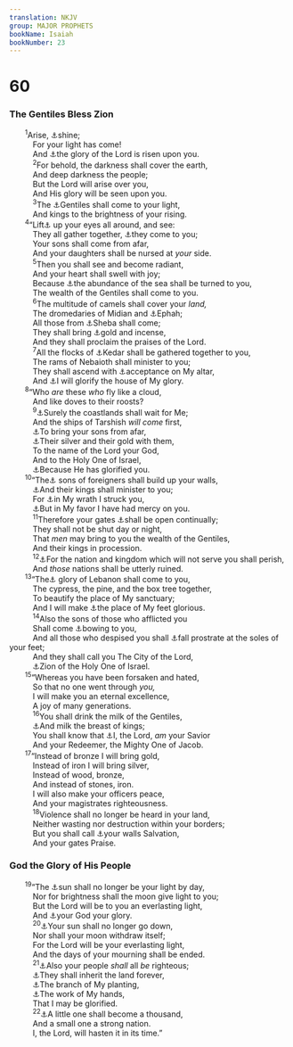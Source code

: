 ```yaml
---
translation: NKJV
group: MAJOR PROPHETS
bookName: Isaiah 
bookNumber: 23
---
```


<div class="title"><h1>60</h1><h3>The Gentiles Bless Zion</h3></div>
<span class="verse es_60_1">  <sup>1</sup>Arise, <a data-toggle="tooltip" data-placement="bottom" title="Eph. 5:14">⚓</a>shine;<br/>   For your light has come!<br/>   And <a data-toggle="tooltip" data-placement="bottom" title="Mal. 4:2">⚓</a>the glory of the Lord is risen upon you.<br/></span>
<span class="verse es_60_2">   <sup>2</sup>For behold, the darkness shall cover the earth,<br/>   And deep darkness the people;<br/>   But the Lord will arise over you,<br/>   And His glory will be seen upon you.<br/></span>
<span class="verse es_60_3">   <sup>3</sup>The <a data-toggle="tooltip" data-placement="bottom" title="Is. 49:6, 23; Rev. 21:24">⚓</a>Gentiles shall come to your light,<br/>   And kings to the brightness of your rising.<br/></span>
<span class="verse es_60_4">  <sup>4</sup>“Lift<a data-toggle="tooltip" data-placement="bottom" title="Is. 49:18">⚓</a> up your eyes all around, and see:<br/>   They all gather together, <a data-toggle="tooltip" data-placement="bottom" title="Is. 49:20–22">⚓</a>they come to you;<br/>   Your sons shall come from afar,<br/>   And your daughters shall be nursed at <i>your</i> side.<br/></span>
<span class="verse es_60_5">   <sup>5</sup>Then you shall see and become radiant,<br/>   And your heart shall swell with joy;<br/>   Because <a data-toggle="tooltip" data-placement="bottom" title="(Rom. 11:25–27)">⚓</a>the abundance of the sea shall be turned to you,<br/>   The wealth of the Gentiles shall come to you.<br/></span>
<span class="verse es_60_6">   <sup>6</sup>The multitude of camels shall cover your <i>land,</i><br/>   The dromedaries of Midian and <a data-toggle="tooltip" data-placement="bottom" title="Gen. 25:4">⚓</a>Ephah;<br/>   All those from <a data-toggle="tooltip" data-placement="bottom" title="Gen. 25:3; Ps. 72:10">⚓</a>Sheba shall come;<br/>   They shall bring <a data-toggle="tooltip" data-placement="bottom" title="Is. 61:6; Matt. 2:11">⚓</a>gold and incense,<br/>   And they shall proclaim the praises of the Lord.<br/></span>
<span class="verse es_60_7">   <sup>7</sup>All the flocks of <a data-toggle="tooltip" data-placement="bottom" title="Gen. 25:13">⚓</a>Kedar shall be gathered together to you,<br/>   The rams of Nebaioth shall minister to you;<br/>   They shall ascend with <a data-toggle="tooltip" data-placement="bottom" title="Is. 56:7">⚓</a>acceptance on My altar,<br/>   And <a data-toggle="tooltip" data-placement="bottom" title="Is. 60:13; Hag. 2:7, 9">⚓</a>I will glorify the house of My glory.<br/></span>
<span class="verse es_60_8">  <sup>8</sup>“Who <i>are</i> these <i>who</i> fly like a cloud,<br/>   And like doves to their roosts?<br/></span>
<span class="verse es_60_9">   <sup>9</sup><a data-toggle="tooltip" data-placement="bottom" title="Ps. 72:10">⚓</a>Surely the coastlands shall wait for Me;<br/>   And the ships of Tarshish <i>will</i> <i>come</i> first,<br/>   <a data-toggle="tooltip" data-placement="bottom" title="(Gal. 4:26)">⚓</a>To bring your sons from afar,<br/>   <a data-toggle="tooltip" data-placement="bottom" title="Jer. 3:17">⚓</a>Their silver and their gold with them,<br/>   To the name of the Lord your God,<br/>   And to the Holy One of Israel,<br/>   <a data-toggle="tooltip" data-placement="bottom" title="Is. 55:5">⚓</a>Because He has glorified you.<br/></span>
<span class="verse es_60_10">  <sup>10</sup>“The<a data-toggle="tooltip" data-placement="bottom" title="Is. 14:1, 2; 61:5; Zech. 6:15">⚓</a> sons of foreigners shall build up your walls,<br/>   <a data-toggle="tooltip" data-placement="bottom" title="Is. 49:23; Rev. 21:24">⚓</a>And their kings shall minister to you;<br/>   For <a data-toggle="tooltip" data-placement="bottom" title="Is. 57:17">⚓</a>in My wrath I struck you,<br/>   <a data-toggle="tooltip" data-placement="bottom" title="Is. 54:7, 8">⚓</a>But in My favor I have had mercy on you.<br/></span>
<span class="verse es_60_11">   <sup>11</sup>Therefore your gates <a data-toggle="tooltip" data-placement="bottom" title="Is. 26:2; 60:18; 62:10; Rev. 21:25, 26">⚓</a>shall be open continually;<br/>   They shall not be shut day or night,<br/>   That <i>men</i> may bring to you the wealth of the Gentiles,<br/>   And their kings in procession.<br/></span>
<span class="verse es_60_12">   <sup>12</sup><a data-toggle="tooltip" data-placement="bottom" title="Is. 14:2; Zech. 14:17; Matt. 21:44">⚓</a>For the nation and kingdom which will not serve you shall perish,<br/>   And <i>those</i> nations shall be utterly ruined.<br/></span>
<span class="verse es_60_13">  <sup>13</sup>“The<a data-toggle="tooltip" data-placement="bottom" title="Is. 35:2">⚓</a> glory of Lebanon shall come to you,<br/>   The cypress, the pine, and the box tree together,<br/>   To beautify the place of My sanctuary;<br/>   And I will make <a data-toggle="tooltip" data-placement="bottom" title="1 Chr. 28:2; Ps. 132:7">⚓</a>the place of My feet glorious.<br/></span>
<span class="verse es_60_14">   <sup>14</sup>Also the sons of those who afflicted you<br/>   Shall come <a data-toggle="tooltip" data-placement="bottom" title="Is. 45:14">⚓</a>bowing to you,<br/>   And all those who despised you shall <a data-toggle="tooltip" data-placement="bottom" title="Is. 49:23; Rev. 3:9">⚓</a>fall prostrate at the soles of your feet;<br/>   And they shall call you The City of the Lord,<br/>   <a data-toggle="tooltip" data-placement="bottom" title="(Heb. 12:22; Rev. 14:1)">⚓</a>Zion of the Holy One of Israel.<br/></span>
<span class="verse es_60_15">  <sup>15</sup>“Whereas you have been forsaken and hated,<br/>   So that no one went through <i>you,</i><br/>   I will make you an eternal excellence,<br/>   A joy of many generations.<br/></span>
<span class="verse es_60_16">   <sup>16</sup>You shall drink the milk of the Gentiles,<br/>   <a data-toggle="tooltip" data-placement="bottom" title="Is. 49:23">⚓</a>And milk the breast of kings;<br/>   You shall know that <a data-toggle="tooltip" data-placement="bottom" title="Is. 43:3">⚓</a>I, the Lord, <i>am</i> your Savior<br/>   And your Redeemer, the Mighty One of Jacob.<br/></span>
<span class="verse es_60_17">  <sup>17</sup>“Instead of bronze I will bring gold,<br/>   Instead of iron I will bring silver,<br/>   Instead of wood, bronze,<br/>   And instead of stones, iron.<br/>   I will also make your officers peace,<br/>   And your magistrates righteousness.<br/></span>
<span class="verse es_60_18">   <sup>18</sup>Violence shall no longer be heard in your land,<br/>   Neither wasting nor destruction within your borders;<br/>   But you shall call <a data-toggle="tooltip" data-placement="bottom" title="Is. 26:1">⚓</a>your walls Salvation,<br/>   And your gates Praise.<br/></span>
<div class="title"><h3>God the Glory of His People</h3></div>
<span class="verse es_60_19">  <sup>19</sup>“The <a data-toggle="tooltip" data-placement="bottom" title="Rev. 21:23; 22:5">⚓</a>sun shall no longer be your light by day,<br/>   Nor for brightness shall the moon give light to you;<br/>   But the Lord will be to you an everlasting light,<br/>   And <a data-toggle="tooltip" data-placement="bottom" title="Is. 41:16; 45:25; Zech. 2:5">⚓</a>your God your glory.<br/></span>
<span class="verse es_60_20">   <sup>20</sup><a data-toggle="tooltip" data-placement="bottom" title="Amos 8:9">⚓</a>Your sun shall no longer go down,<br/>   Nor shall your moon withdraw itself;<br/>   For the Lord will be your everlasting light,<br/>   And the days of your mourning shall be ended.<br/></span>
<span class="verse es_60_21">   <sup>21</sup><a data-toggle="tooltip" data-placement="bottom" title="Is. 52:1; Rev. 21:27">⚓</a>Also your people <i>shall</i> all <i>be</i> righteous;<br/>   <a data-toggle="tooltip" data-placement="bottom" title="Ps. 37:11; Matt. 5:5">⚓</a>They shall inherit the land forever,<br/>   <a data-toggle="tooltip" data-placement="bottom" title="Is. 61:3; (Matt. 15:13; John 15:2)">⚓</a>The branch of My planting,<br/>   <a data-toggle="tooltip" data-placement="bottom" title="Is. 29:23; (Eph. 2:10)">⚓</a>The work of My hands,<br/>   That I may be glorified.<br/></span>
<span class="verse es_60_22">   <sup>22</sup><a data-toggle="tooltip" data-placement="bottom" title="Matt. 13:31, 32">⚓</a>A little one shall become a thousand,<br/>   And a small one a strong nation.<br/>   I, the Lord, will hasten it in its time.”<br/></span>
